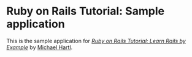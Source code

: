 # Ruby on Rails Tutorial: Sample application

This is the sample application for
[*Ruby on Rails Tutorial:  Learn Rails by Example*](http://railstutorial.org/) by [Michael Hartl](http://michaelhartl.com/).